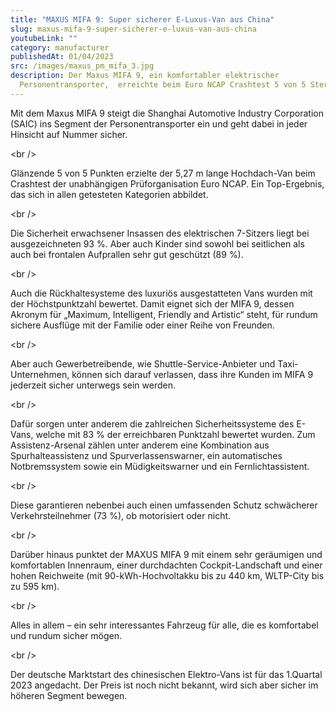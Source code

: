 ```yaml
---
title: "MAXUS MIFA 9: Super sicherer E-Luxus-Van aus China"
slug: maxus-mifa-9-super-sicherer-e-luxus-van-aus-china
youtubeLink: ""
category: manufacturer
publishedAt: 01/04/2023
src: /images/maxus_pm_mifa_3.jpg
description: Der Maxus MIFA 9, ein komfortabler elektrischer
  Personentransporter,  erreichte beim Euro NCAP Crashtest 5 von 5 Sternen.
---
```

Mit dem Maxus MIFA 9 steigt die Shanghai Automotive Industry Corporation (SAIC) ins Segment der Personentransporter ein und geht dabei in jeder Hinsicht auf Nummer sicher.

<﻿br />

Glänzende 5 von 5 Punkten erzielte der 5,27 m lange Hochdach-Van beim Crashtest der unabhängigen Prüforganisation Euro NCAP. Ein Top-Ergebnis, das sich in allen getesteten Kategorien abbildet.

<﻿br />

Die Sicherheit erwachsener Insassen des elektrischen 7-Sitzers liegt bei ausgezeichneten 93 %. Aber auch Kinder sind sowohl bei seitlichen als auch bei frontalen Aufprallen sehr gut geschützt (89 %).

<﻿br />

Auch die Rückhaltesysteme des luxuriös ausgestatteten Vans wurden mit der Höchstpunktzahl bewertet. Damit eignet sich der MIFA 9, dessen Akronym für „Maximum, Intelligent, Friendly and Artistic“ steht, für rundum sichere Ausflüge mit der Familie oder einer Reihe von Freunden.

<﻿br />

Aber auch Gewerbetreibende, wie Shuttle-Service-Anbieter und Taxi-Unternehmen, können sich darauf verlassen, dass ihre Kunden im MIFA 9 jederzeit sicher unterwegs sein werden.

<﻿br />

Dafür sorgen unter anderem die zahlreichen Sicherheitssysteme des E-Vans, welche mit 83 % der erreichbaren Punktzahl bewertet wurden. Zum Assistenz-Arsenal zählen unter anderem eine Kombination aus Spurhalteassistenz und Spurverlassenswarner, ein automatisches Notbremssystem sowie ein Müdigkeitswarner und ein Fernlichtassistent.

<﻿br />

Diese garantieren nebenbei auch einen umfassenden Schutz schwächerer Verkehrsteilnehmer (73 %), ob motorisiert oder nicht.

<﻿br />

Darüber hinaus punktet der MAXUS MIFA 9 mit einem sehr geräumigen und komfortablen Innenraum, einer durchdachten Cockpit-Landschaft und einer hohen Reichweite (mit 90-kWh-Hochvoltakku bis zu 440 km, WLTP-City bis zu 595 km).

<﻿br />

Alles in allem – ein sehr interessantes Fahrzeug für alle, die es komfortabel und rundum sicher mögen.

<﻿br />

Der deutsche Marktstart des chinesischen Elektro-Vans ist für das 1.Quartal 2023 angedacht. Der Preis ist noch nicht bekannt, wird sich aber sicher im höheren Segment bewegen.